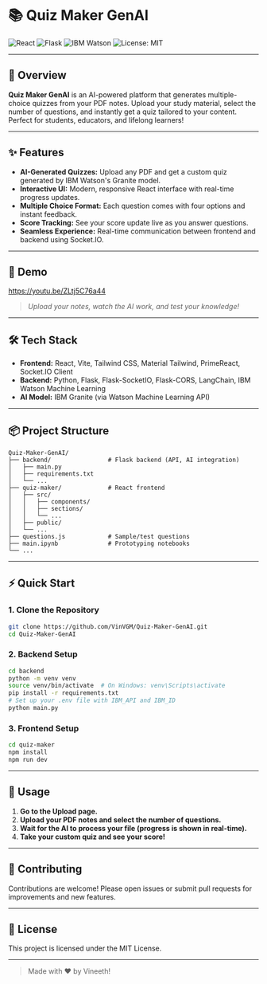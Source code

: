 # 📚 Quiz Maker GenAI

![React](https://img.shields.io/badge/Frontend-React-blue?logo=react)
![Flask](https://img.shields.io/badge/Backend-Flask-green?logo=flask)
![IBM Watson](https://img.shields.io/badge/AI-IBM%20Watson-blueviolet?logo=ibm)
![License: MIT](https://img.shields.io/badge/License-MIT-yellow.svg)

---

## 🚀 Overview

**Quiz Maker GenAI** is an AI-powered platform that generates multiple-choice quizzes from your PDF notes. Upload your study material, select the number of questions, and instantly get a quiz tailored to your content. Perfect for students, educators, and lifelong learners!

---

## ✨ Features

- **AI-Generated Quizzes:** Upload any PDF and get a custom quiz generated by IBM Watson's Granite model.
- **Interactive UI:** Modern, responsive React interface with real-time progress updates.
- **Multiple Choice Format:** Each question comes with four options and instant feedback.
- **Score Tracking:** See your score update live as you answer questions.
- **Seamless Experience:** Real-time communication between frontend and backend using Socket.IO.

---

## 🎥 Demo

https://youtu.be/ZLtj5C76a44

> _Upload your notes, watch the AI work, and test your knowledge!_

---

## 🛠️ Tech Stack

- **Frontend:** React, Vite, Tailwind CSS, Material Tailwind, PrimeReact, Socket.IO Client
- **Backend:** Python, Flask, Flask-SocketIO, Flask-CORS, LangChain, IBM Watson Machine Learning
- **AI Model:** IBM Granite (via Watson Machine Learning API)

---

## 📦 Project Structure

```
Quiz-Maker-GenAI/
├── backend/                # Flask backend (API, AI integration)
│   ├── main.py
│   ├── requirements.txt
│   └── ...
├── quiz-maker/             # React frontend
│   ├── src/
│   │   ├── components/
│   │   ├── sections/
│   │   └── ...
│   ├── public/
│   └── ...
├── questions.js            # Sample/test questions
├── main.ipynb              # Prototyping notebooks
└── ...
```

---

## ⚡ Quick Start

### 1. Clone the Repository
```bash
git clone https://github.com/VinVGM/Quiz-Maker-GenAI.git
cd Quiz-Maker-GenAI
```

### 2. Backend Setup
```bash
cd backend
python -m venv venv
source venv/bin/activate  # On Windows: venv\Scripts\activate
pip install -r requirements.txt
# Set up your .env file with IBM_API and IBM_ID
python main.py
```

### 3. Frontend Setup
```bash
cd quiz-maker
npm install
npm run dev
```

---

## 📝 Usage
1. **Go to the Upload page.**
2. **Upload your PDF notes and select the number of questions.**
3. **Wait for the AI to process your file (progress is shown in real-time).**
4. **Take your custom quiz and see your score!**

---

## 🤝 Contributing

Contributions are welcome! Please open issues or submit pull requests for improvements and new features.

---

## 📄 License

This project is licensed under the MIT License.

---

> Made with ❤️ by Vineeth!
